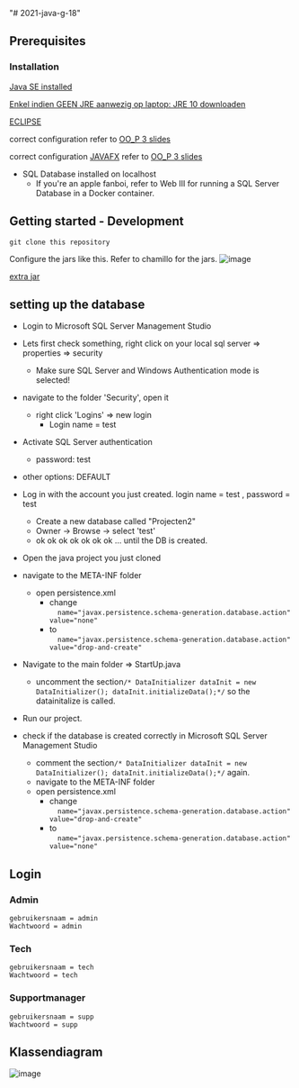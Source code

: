 "# 2021-java-g-18" 



## Prerequisites
### Installation

[Java SE installed](https://www.oracle.com/java/technologies/javase-downloads.html)

[Enkel indien GEEN JRE aanwezig op laptop: JRE 10 downloaden](https://www.oracle.com/java/technologies/java-archive-javase10-downloads.html)

[ECLIPSE](https://www.eclipse.org/downloads/packages/)

correct configuration refer to [OO_P 3 slides](https://chamilo.hogent.be/index.php?go=CourseViewer&application=Chamilo%5CApplication%5CWeblcms&course=38255&tool=Document&publication_category=243106&browser=Table&tool_action=Viewer&publication=1616608) 

correct configuration  [JAVAFX](https://gluonhq.com/products/javafx/) refer to [OO_P 3 slides](https://chamilo.hogent.be/index.php?go=CourseViewer&application=Chamilo%5CApplication%5CWeblcms&course=38255&tool=Document&publication_category=243106&browser=Table&tool_action=Viewer&publication=1616608)

- SQL Database installed on localhost 
  - If you're an apple fanboi, refer to Web III for running a SQL Server Database in a Docker container.

## Getting started -  Development

````
git clone this repository
````
Configure the jars like this. Refer to chamillo for the jars. 
![image](https://user-images.githubusercontent.com/47521716/118833104-7bca8180-b8c1-11eb-86d0-54033cf761e3.png)

[extra jar](https://chamilo.hogent.be/index.php?go=CourseViewer&application=Chamilo%5CApplication%5CWeblcms&course=41537&tool=Document&publication_category=260779&browser=List&tool_action=Viewer&publication=1809840)

## setting up the database
- Login to Microsoft SQL Server Management Studio 
- Lets first check something, right  click on your local sql server => properties => security 
  - Make sure SQL Server and Windows Authentication mode is selected! 
    
    
- navigate to the folder 'Security', open it
  - right click  'Logins' => new login 
    - Login name = test
- Activate SQL Server authentication
    - password: test
- other options: DEFAULT 


- Log in with the account you just created. login name = test , password = test
  - Create a new database called "Projecten2"
  - Owner -> Browse -> select 'test' 
  - ok ok ok ok ok ok ok ... until the DB is created. 
 - Open the java project you just cloned
 - navigate to the META-INF folder 
   - open persistence.xml 
     - change    
      ````  name="javax.persistence.schema-generation.database.action" value="none"````
     -  to       
      ````  name="javax.persistence.schema-generation.database.action" value="drop-and-create"````

- Navigate to the main folder => StartUp.java
  - uncomment the section```` /* DataInitializer dataInit = new DataInitializer(); dataInit.initializeData();*/ ```` so the datainitalize is called. 

- Run our project. 
- check if the database is created correctly in  Microsoft SQL Server Management Studio  
  -   comment the section```` /* DataInitializer dataInit = new DataInitializer(); dataInit.initializeData();*/ ````  again.
  -   navigate to the META-INF folder 
   - open persistence.xml 
     - change    
    ````  name="javax.persistence.schema-generation.database.action" value="drop-and-create"````
     - to       
       ````  name="javax.persistence.schema-generation.database.action" value="none"````
 
  
## Login 

### Admin
````
gebruikersnaam = admin
Wachtwoord = admin
````
### Tech
````
gebruikersnaam = tech
Wachtwoord = tech
````
### Supportmanager
````
gebruikersnaam = supp
Wachtwoord = supp
````



## Klassendiagram
![image](https://user-images.githubusercontent.com/47521716/118832503-f646d180-b8c0-11eb-8aa4-05eb3e7bb619.png)

